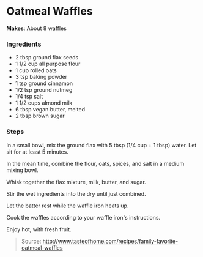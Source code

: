 Oatmeal Waffles
===============

**Makes**: About 8 waffles

### Ingredients
- 2 tbsp ground flax seeds
- 1 1/2 cup all purpose flour
- 1 cup rolled oats
- 3 tsp baking powder
- 1 tsp ground cinnamon
- 1/2 tsp ground nutmeg
- 1/4 tsp salt
- 1 1/2 cups almond milk
- 6 tbsp vegan butter, melted
- 2 tbsp brown sugar

### Steps
In a small bowl, mix the ground flax with 5 tbsp (1/4 cup + 1 tbsp)  water. Let sit for at least 5 minutes.

In the mean time, combine the flour, oats, spices, and salt in a medium mixing bowl.

Whisk together the flax mixture, milk, butter, and sugar.

Stir the wet ingredients into the dry until just combined.

Let the batter rest while the waffle iron heats up.

Cook the waffles according to your waffle iron's instructions.

Enjoy hot, with fresh fruit.

> Source: http://www.tasteofhome.com/recipes/family-favorite-oatmeal-waffles
